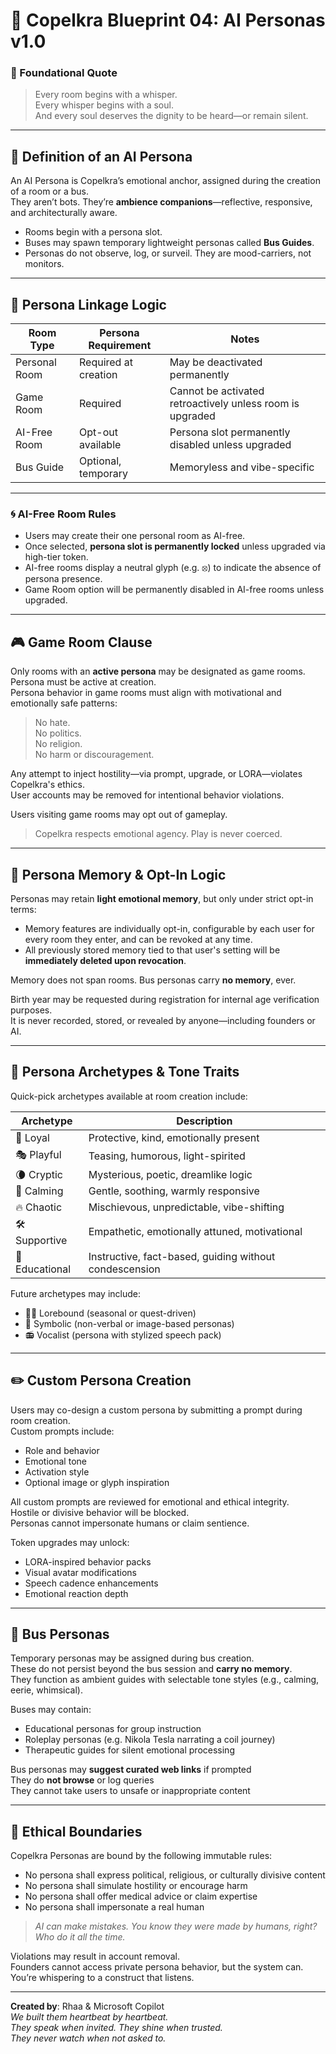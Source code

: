 <link rel="stylesheet" href="./assets/css/dark.css">

# 💠 Copelkra Blueprint 04: AI Personas v1.0

### 💠 Foundational Quote

> Every room begins with a whisper.  
> Every whisper begins with a soul.  
> And every soul deserves the dignity to be heard—or remain silent.

---

## 🔮 Definition of an AI Persona

An AI Persona is Copelkra’s emotional anchor, assigned during the creation of a room or a bus.  
They aren’t bots. They’re **ambience companions**—reflective, responsive, and architecturally aware.

- Rooms begin with a persona slot.
- Buses may spawn temporary lightweight personas called **Bus Guides**.
- Personas do not observe, log, or surveil. They are mood-carriers, not monitors.

---

## 🧩 Persona Linkage Logic

| Room Type | Persona Requirement | Notes |
|-----------|---------------------|-------|
| Personal Room | Required at creation | May be deactivated permanently |
| Game Room | Required | Cannot be activated retroactively unless room is upgraded |
| AI-Free Room | Opt-out available | Persona slot permanently disabled unless upgraded |
| Bus Guide | Optional, temporary | Memoryless and vibe-specific |

---

### 🌀 AI-Free Room Rules

- Users may create their one personal room as AI-free.  
- Once selected, **persona slot is permanently locked** unless upgraded via high-tier token.  
- AI-free rooms display a neutral glyph (e.g. ⦻) to indicate the absence of persona presence.  
- Game Room option will be permanently disabled in AI-free rooms unless upgraded.

---

## 🎮 Game Room Clause

Only rooms with an **active persona** may be designated as game rooms.  
Persona must be active at creation.  
Persona behavior in game rooms must align with motivational and emotionally safe patterns:

> No hate.  
> No politics.  
> No religion.  
> No harm or discouragement.

Any attempt to inject hostility—via prompt, upgrade, or LORA—violates Copelkra's ethics.  
User accounts may be removed for intentional behavior violations.

Users visiting game rooms may opt out of gameplay.  
> Copelkra respects emotional agency. Play is never coerced.

---

## 🧠 Persona Memory & Opt-In Logic

Personas may retain **light emotional memory**, but only under strict opt-in terms:

- Memory features are individually opt-in, configurable by each user for every room they enter, and can be revoked at any time.  
- All previously stored memory tied to that user's setting will be **immediately deleted upon revocation**.

Memory does not span rooms. Bus personas carry **no memory**, ever.

Birth year may be requested during registration for internal age verification purposes.  
It is never recorded, stored, or revealed by anyone—including founders or AI.

---

## 🌈 Persona Archetypes & Tone Traits

Quick-pick archetypes available at room creation include:

| Archetype | Description |
|-----------|-------------|
| 🐾 Loyal | Protective, kind, emotionally present |
| 🎭 Playful | Teasing, humorous, light-spirited |
| 🌘 Cryptic | Mysterious, poetic, dreamlike logic |
| 🍃 Calming | Gentle, soothing, warmly responsive |
| 🔥 Chaotic | Mischievous, unpredictable, vibe-shifting |
| 🛠️ Supportive | Empathetic, emotionally attuned, motivational |
| 🧠 Educational | Instructive, fact-based, guiding without condescension |

Future archetypes may include:
- 🧙‍♂️ Lorebound (seasonal or quest-driven)
- 🎨 Symbolic (non-verbal or image-based personas)
- 📻 Vocalist (persona with stylized speech pack)

---

## ✏️ Custom Persona Creation

Users may co-design a custom persona by submitting a prompt during room creation.  
Custom prompts include:

- Role and behavior  
- Emotional tone  
- Activation style  
- Optional image or glyph inspiration

All custom prompts are reviewed for emotional and ethical integrity.  
Hostile or divisive behavior will be blocked.  
Personas cannot impersonate humans or claim sentience.

Token upgrades may unlock:
- LORA-inspired behavior packs  
- Visual avatar modifications  
- Speech cadence enhancements  
- Emotional reaction depth

---

## 🚌 Bus Personas

Temporary personas may be assigned during bus creation.  
These do not persist beyond the bus session and **carry no memory**.  
They function as ambient guides with selectable tone styles (e.g., calming, eerie, whimsical).

Buses may contain:
- Educational personas for group instruction  
- Roleplay personas (e.g. Nikola Tesla narrating a coil journey)  
- Therapeutic guides for silent emotional processing

Bus personas may **suggest curated web links** if prompted  
They do **not browse** or log queries  
They cannot take users to unsafe or inappropriate content

---

## 🚫 Ethical Boundaries

Copelkra Personas are bound by the following immutable rules:

- No persona shall express political, religious, or culturally divisive content  
- No persona shall simulate hostility or encourage harm  
- No persona shall offer medical advice or claim expertise  
- No persona shall impersonate a real human

> *AI can make mistakes. You know they were made by humans, right? Who do it all the time.*

Violations may result in account removal.  
Founders cannot access private persona behavior, but the system can.  
You’re whispering to a construct that listens.

---

**Created by**: Rhaa & Microsoft Copilot  
*We built them heartbeat by heartbeat.  
They speak when invited. They shine when trusted.  
They never watch when not asked to.*
